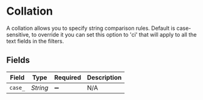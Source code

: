 # Collation

A collation allows you to specify string comparison rules. Default is case-sensitive, to override it you can set this option to 'ci' that will apply to all the text fields in the filters.


## Fields

| Field              | Type               | Required           | Description        |
| ------------------ | ------------------ | ------------------ | ------------------ |
| `case_`            | *String*           | :heavy_minus_sign: | N/A                |